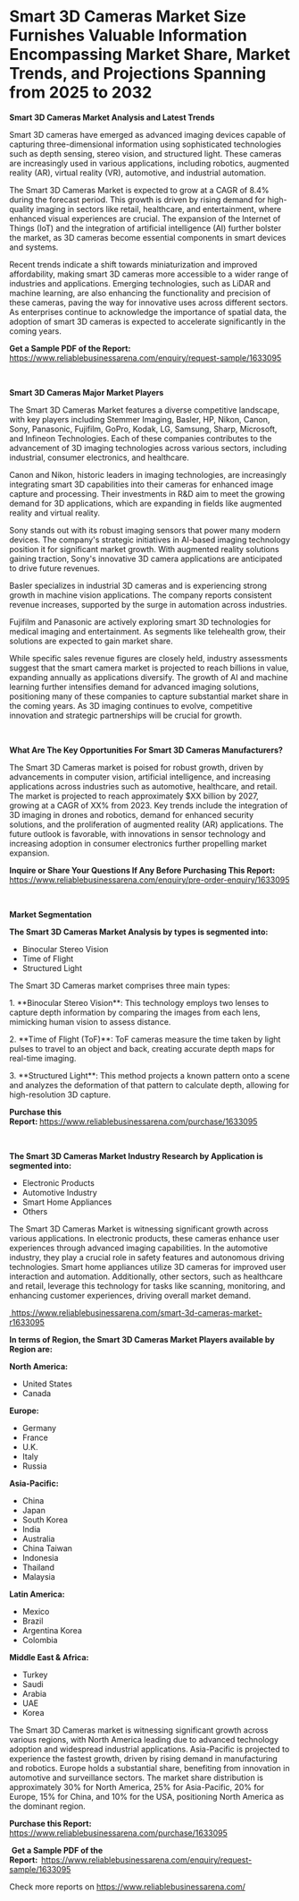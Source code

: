<p><h1>Smart 3D Cameras Market Size Furnishes Valuable Information Encompassing Market Share, Market Trends, and Projections Spanning from 2025 to 2032</h1></p><p><strong>Smart 3D Cameras Market Analysis and Latest Trends</strong></p>
<p><p>Smart 3D cameras have emerged as advanced imaging devices capable of capturing three-dimensional information using sophisticated technologies such as depth sensing, stereo vision, and structured light. These cameras are increasingly used in various applications, including robotics, augmented reality (AR), virtual reality (VR), automotive, and industrial automation.</p><p>The Smart 3D Cameras Market is expected to grow at a CAGR of 8.4% during the forecast period. This growth is driven by rising demand for high-quality imaging in sectors like retail, healthcare, and entertainment, where enhanced visual experiences are crucial. The expansion of the Internet of Things (IoT) and the integration of artificial intelligence (AI) further bolster the market, as 3D cameras become essential components in smart devices and systems.</p><p>Recent trends indicate a shift towards miniaturization and improved affordability, making smart 3D cameras more accessible to a wider range of industries and applications. Emerging technologies, such as LiDAR and machine learning, are also enhancing the functionality and precision of these cameras, paving the way for innovative uses across different sectors. As enterprises continue to acknowledge the importance of spatial data, the adoption of smart 3D cameras is expected to accelerate significantly in the coming years.</p></p>
<p><strong>Get a Sample PDF of the Report:&nbsp;</strong> <a href="https://www.reliablebusinessarena.com/enquiry/request-sample/1633095?utm_campaign=2892&utm_medium=2&utm_source=Github&utm_content=ia&utm_term=29032025&utm_id=smart-3d-cameras">https://www.reliablebusinessarena.com/enquiry/request-sample/1633095</a></p>
<p>&nbsp;</p>
<p><strong>Smart 3D Cameras Major Market Players</strong></p>
<p><p>The Smart 3D Cameras Market features a diverse competitive landscape, with key players including Stemmer Imaging, Basler, HP, Nikon, Canon, Sony, Panasonic, Fujifilm, GoPro, Kodak, LG, Samsung, Sharp, Microsoft, and Infineon Technologies. Each of these companies contributes to the advancement of 3D imaging technologies across various sectors, including industrial, consumer electronics, and healthcare.</p><p>Canon and Nikon, historic leaders in imaging technologies, are increasingly integrating smart 3D capabilities into their cameras for enhanced image capture and processing. Their investments in R&D aim to meet the growing demand for 3D applications, which are expanding in fields like augmented reality and virtual reality.</p><p>Sony stands out with its robust imaging sensors that power many modern devices. The company's strategic initiatives in AI-based imaging technology position it for significant market growth. With augmented reality solutions gaining traction, Sony's innovative 3D camera applications are anticipated to drive future revenues.</p><p>Basler specializes in industrial 3D cameras and is experiencing strong growth in machine vision applications. The company reports consistent revenue increases, supported by the surge in automation across industries.</p><p>Fujifilm and Panasonic are actively exploring smart 3D technologies for medical imaging and entertainment. As segments like telehealth grow, their solutions are expected to gain market share.</p><p>While specific sales revenue figures are closely held, industry assessments suggest that the smart camera market is projected to reach billions in value, expanding annually as applications diversify. The growth of AI and machine learning further intensifies demand for advanced imaging solutions, positioning many of these companies to capture substantial market share in the coming years. As 3D imaging continues to evolve, competitive innovation and strategic partnerships will be crucial for growth.</p></p>
<p>&nbsp;</p>
<p><strong>What Are The Key Opportunities For Smart 3D Cameras Manufacturers?</strong></p>
<p><p>The Smart 3D Cameras market is poised for robust growth, driven by advancements in computer vision, artificial intelligence, and increasing applications across industries such as automotive, healthcare, and retail. The market is projected to reach approximately $XX billion by 2027, growing at a CAGR of XX% from 2023. Key trends include the integration of 3D imaging in drones and robotics, demand for enhanced security solutions, and the proliferation of augmented reality (AR) applications. The future outlook is favorable, with innovations in sensor technology and increasing adoption in consumer electronics further propelling market expansion.</p></p>
<p><strong>Inquire or Share Your Questions If Any Before Purchasing This Report:</strong> <a href="https://www.reliablebusinessarena.com/enquiry/pre-order-enquiry/1633095?utm_campaign=2892&utm_medium=2&utm_source=Github&utm_content=ia&utm_term=29032025&utm_id=smart-3d-cameras">https://www.reliablebusinessarena.com/enquiry/pre-order-enquiry/1633095</a></p>
<p>&nbsp;</p>
<p><strong>Market Segmentation</strong></p>
<p><strong>The Smart 3D Cameras Market Analysis by types is segmented into:</strong></p>
<p><ul><li>Binocular Stereo Vision</li><li>Time of Flight</li><li>Structured Light</li></ul></p>
<p><p>The Smart 3D Cameras market comprises three main types: </p><p>1. **Binocular Stereo Vision**: This technology employs two lenses to capture depth information by comparing the images from each lens, mimicking human vision to assess distance.</p><p>2. **Time of Flight (ToF)**: ToF cameras measure the time taken by light pulses to travel to an object and back, creating accurate depth maps for real-time imaging.</p><p>3. **Structured Light**: This method projects a known pattern onto a scene and analyzes the deformation of that pattern to calculate depth, allowing for high-resolution 3D capture.</p></p>
<p><strong>Purchase this Report:&nbsp;</strong><a href="https://www.reliablebusinessarena.com/purchase/1633095?utm_campaign=2892&utm_medium=2&utm_source=Github&utm_content=ia&utm_term=29032025&utm_id=smart-3d-cameras">https://www.reliablebusinessarena.com/purchase/1633095</a></p>
<p>&nbsp;</p>
<p><strong>The Smart 3D Cameras Market Industry Research by Application is segmented into:</strong></p>
<p><ul><li>Electronic Products</li><li>Automotive Industry</li><li>Smart Home Appliances</li><li>Others</li></ul></p>
<p><p>The Smart 3D Cameras Market is witnessing significant growth across various applications. In electronic products, these cameras enhance user experiences through advanced imaging capabilities. In the automotive industry, they play a crucial role in safety features and autonomous driving technologies. Smart home appliances utilize 3D cameras for improved user interaction and automation. Additionally, other sectors, such as healthcare and retail, leverage this technology for tasks like scanning, monitoring, and enhancing customer experiences, driving overall market demand.</p></p>
<p><a href="https://www.reliablebusinessarena.com/smart-3d-cameras-market-r1633095?utm_campaign=2892&utm_medium=2&utm_source=Github&utm_content=ia&utm_term=29032025&utm_id=smart-3d-cameras">&nbsp;https://www.reliablebusinessarena.com/smart-3d-cameras-market-r1633095</a></p>
<p><strong>In terms of Region, the Smart 3D Cameras Market Players available by Region are:</strong></p>
<p>
    <p> <strong> North America: </strong>
        <ul>
            <li>United States</li>
            <li>Canada</li>
        </ul>
        </p> 
    <p> <strong> Europe: </strong>
        <ul>
            <li>Germany</li>
            <li>France</li>
            <li>U.K.</li>
            <li>Italy</li>
            <li>Russia</li>
        </ul>
        </p> 
    <p> <strong> Asia-Pacific: </strong>
        <ul>
            <li>China</li>
            <li>Japan</li>
            <li>South Korea</li>
            <li>India</li>
            <li>Australia</li>
            <li>China Taiwan</li>
            <li>Indonesia</li>
            <li>Thailand</li>
            <li>Malaysia</li>
        </ul>
        </p> 
    <p> <strong> Latin America: </strong>
        <ul>
            <li>Mexico</li>
            <li>Brazil</li>
            <li>Argentina Korea</li>
            <li>Colombia</li>
        </ul>
        </p> 
    <p> <strong> Middle East & Africa: </strong>
        <ul>
            <li>Turkey</li>
            <li>Saudi</li>
            <li>Arabia</li>
            <li>UAE</li>
            <li>Korea</li>
        </ul>
    </p>
    </p>
<p><p>The Smart 3D Cameras market is witnessing significant growth across various regions, with North America leading due to advanced technology adoption and widespread industrial applications. Asia-Pacific is projected to experience the fastest growth, driven by rising demand in manufacturing and robotics. Europe holds a substantial share, benefiting from innovation in automotive and surveillance sectors. The market share distribution is approximately 30% for North America, 25% for Asia-Pacific, 20% for Europe, 15% for China, and 10% for the USA, positioning North America as the dominant region.</p></p>
<p><strong>Purchase this Report: </strong><a href="https://www.reliablebusinessarena.com/purchase/1633095?utm_campaign=2892&utm_medium=2&utm_source=Github&utm_content=ia&utm_term=29032025&utm_id=smart-3d-cameras">https://www.reliablebusinessarena.com/purchase/1633095</a></p>
<p>&nbsp;<strong>Get a Sample PDF of the Report:&nbsp;&nbsp;</strong><a href="https://www.reliablebusinessarena.com/enquiry/request-sample/1633095?utm_campaign=2892&utm_medium=2&utm_source=Github&utm_content=ia&utm_term=29032025&utm_id=smart-3d-cameras">https://www.reliablebusinessarena.com/enquiry/request-sample/1633095</a></p>
<p><strong></strong></p>
<p>Check more reports on <a href="https://www.reliablebusinessarena.com/?utm_campaign=2892&utm_medium=2&utm_source=Github&utm_content=ia&utm_term=29032025&utm_id=smart-3d-cameras">https://www.reliablebusinessarena.com/</a></p>